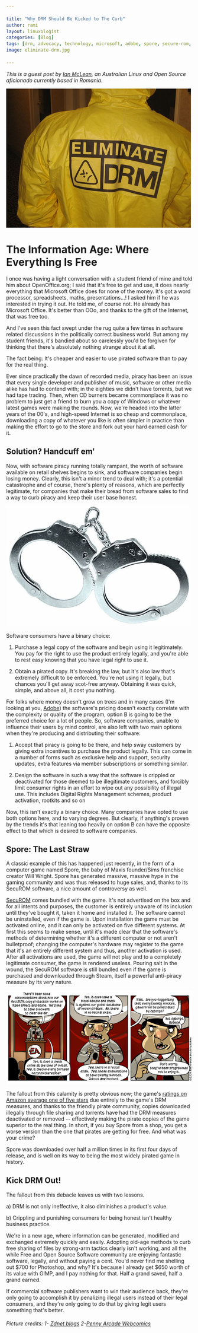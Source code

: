 ```yaml
---

title: "Why DRM Should Be Kicked to The Curb"
author: rami
layout: linuxologist
categories: [Blog]
tags: [drm, advocacy, technology, microsoft, adobe, spore, secure-rom, guest-post]
image: eliminate-drm.jpg

---
```


_This is a guest post by [Ian McLean](http://golbnikufesin.blogspot.com/), an Australian Linux and Open Source aficionado currently based in Romania._

![Eliminate DRM](/assets/images/content/blog/eliminate-drm.jpg)

# The Information Age: Where Everything Is Free

I once was having a light conversation with a student friend of mine and told him about OpenOffice.org; I said that it's free to get and use, it does nearly everything that Microsoft Office does for none of the money. It's got a word processor, spreadsheets, maths, presentations...! I asked him if he was interested in trying it out. He told me, of course not. He already has Microsoft Office. It's better than OOo, and thanks to the gift of the Internet, that was free too.

And I've seen this fact swept under the rug quite a few times in software related discussions in the politically correct business world. But among my student friends, it's bandied about so carelessly you'd be forgiven for thinking that there's absolutely nothing strange about it at all.

The fact being: It's cheaper and easier to use pirated software than to pay for the real thing.

Ever since practically the dawn of recorded media, piracy has been an issue that every single developer and publisher of music, software or other media alike has had to contend with; in the eighties we didn't have torrents, but we had tape trading. Then, when CD burners became commonplace it was no problem to just get a friend to burn you a copy of Windows or whatever latest games were making the rounds. Now, we're headed into the latter years of the 00's, and high-speed Internet is so cheap and commonplace, downloading a copy of whatever you like is often simpler in practice than making the effort to go to the store and fork out your hard earned cash for it.

## Solution? Handcuff em'

Now, with software piracy running totally rampant, the worth of software available on retail shelves begins to sink, and software companies begin losing money. Clearly, this isn't a minor trend to deal with; it's a potential catastrophe and of course, there's plenty of reasons, which are perfectly legitimate, for companies that make their bread from software sales to find a way to curb piracy and keep their user base honest.

![Handcuffs](/assets/images/content/blog/handcuffs.jpg)

Software consumers have a binary choice:

1. Purchase a legal copy of the software and begin using it legitimately. You pay for the right to use the product entirely legally, and you're able to rest easy knowing that you have legal right to use it.

2. Obtain a pirated copy. It's breaking the law, but it's also law that's extremely difficult to be enforced. You're not using it legally, but chances you'll get away scot-free anyway. Obtaining it was quick, simple, and above all, it cost you nothing.

For folks where money doesn't grow on trees and in many cases (I'm looking at you, [Adobe](http://www.adobe.com/products/photoshop/photoshop/)) the software's pricing doesn't exactly correlate with the complexity or quality of the program, option B is going to be the preferred choice for a lot of people. So, software companies, unable to influence their users by mind control, are also left with two main options when they're producing and distributing their software:

1. Accept that piracy is going to be there, and help sway customers by giving extra incentives to purchase the product legally. This can come in a number of forms such as exclusive help and support, security updates, extra features via member subscriptions or something similar.

2. Design the software in such a way that the software is crippled or deactivated for those deemed to be illegitimate customers, and forcibly limit consumer rights in an effort to wipe out any possibility of illegal use. This includes Digital Rights Management schemes, product activation, rootkits and so on

Now, this isn't exactly a binary choice. Many companies have opted to use both options here, and to varying degrees. But clearly, if anything's proven by the trends it's that leaning too heavily on option B can have the opposite effect to that which is desired to software companies.

## Spore: The Last Straw

A classic example of this has happened just recently, in the form of a computer game named Spore, the baby of Maxis founder/Sims franchise creator Will Wright.   Spore has generated massive, massive hype in the gaming community and was thus released to huge sales, and, thanks to its SecuROM software, a nice amount of controversy as well.

[SecuROM](http://en.wikipedia.org/wiki/Securom) comes bundled with the game. It's not advertised on the box and for all intents and purposes, the customer is entirely unaware of its inclusion until they've bought it, taken it home and installed it. The software cannot be uninstalled, even if the game is. Upon installation the game must be activated online, and it can only be activated on five different systems. At first this seems to make sense, until it's made clear that the software's methods of determining whether it's a different computer or not aren't bulletproof; changing the computer's hardware may register to the game that it's an entirely different system and thus, another activation is used. After all activations are used, the game will not play and to a completely legitimate consumer, the game is rendered useless. Pouring salt in the wound, the SecuROM software is still bundled even if the game is purchased and downloaded through Steam, itself a powerful anti-piracy measure by its very nature.

![](/assets/images/content/blog/20080509.jpg)

The fallout from this calamity is pretty obvious now; the game's [ratings on Amazon average one of five stars](http://www.amazon.com/review/product/B000FKBCX4?_encoding=UTF8&showViewpoints=1) due entirely to the game's DRM measures, and thanks to the friendly pirate community, copies downloaded illegally through file sharing and torrents have had the DRM measures deactivated or removed -- effectively making the pirate copies of the game superior to the real thing. In short, if you buy Spore from a shop, you get a worse version than the one that pirates are getting for free. And what was your crime?

Spore was downloaded over half a million times in its first four days of release, and is well on its way to being the most widely pirated game in history.

## Kick DRM Out!

The fallout from this debacle leaves us with two lessons.

a) DRM is not only ineffective, it also diminishes a product's value.

b) Crippling and punishing consumers for being honest isn't healthy business practice.

We're in a new age, where information can be generated, modified and exchanged extremely quickly and easily. Adopting old-age methods to curb free sharing of files by strong-arm tactics clearly isn't working, and all the while Free and Open Source Software community are enjoying fantastic software, legally, and without paying a cent. You'd never find me shelling out $700 for Photoshop, and why? It's because I already get $650 worth of its value with GIMP, and I pay nothing for that. Half a grand saved, half a grand earned.

If commercial software publishers want to win their audience back, they're only going to accomplish it by penalizing illegal users instead of their legal consumers, and they're only going to do that by giving legit users something that's better.

###### Picture credits: 1- [Zdnet blogs](http://blog/s.zdnet.com) 2-[Penny Arcade Webcomics](http://www.penny-arcade.com)
